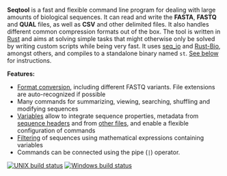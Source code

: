 **Seqtool** is a  fast and flexible command line program for dealing with
large amounts of biological sequences. It can read and write the
**FASTA**, **FASTQ** and **QUAL** files, as well as **CSV** and other delimited files. It also handles different common compression formats out of the box.
The tool is written in [Rust](https://www.rust-lang.org) and aims at solving
simple tasks that might otherwise only be solved by writing
custom scripts while being very fast. It uses
[seq_io](https://github.com/markschl/seq_io) and
[Rust-Bio](http://rust-bio.github.io/), amongst others,
and compiles to a standalone binary named `st`. [See below](#installing) for
instructions.


**Features:**

* [Format conversion](wiki/pass), including different FASTQ variants.
  File extensions are auto-recognized if possible
* Many commands for summarizing, viewing, searching, shuffling
  and modifying sequences
* [Variables](wiki/variables) allow to integrate sequence properties, metadata
  from [sequence headers](wiki/attributes) and from [other files](wiki/lists),
  and enable a flexible configuration of commands
* [Filtering](wiki/filter) of sequences using mathematical expressions containing
  variables
* Commands can be connected using the pipe (`|`) operator.


[![UNIX build status](https://travis-ci.org/markschl/seqtool.svg?branch=master)](https://travis-ci.org/markschl/seqtool/)
[![Windows build status](https://ci.appveyor.com/api/projects/status/github/markschl/seqtool?svg=true)](https://ci.appveyor.com/project/markschl/seqtool)
